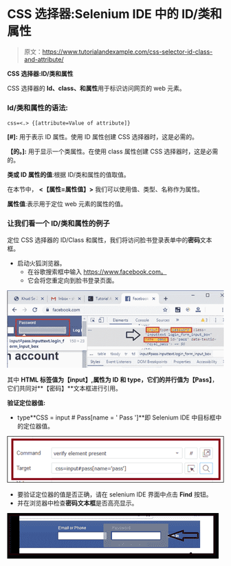 # CSS 选择器:Selenium IDE 中的 ID/类和属性

> 原文：<https://www.tutorialandexample.com/css-selector-id-class-and-attribute/>

**CSS 选择器:ID/类和属性**

CSS 选择器的 **Id、class、**和**属性**用于标识访问网页的 web 元素。

### Id/类和属性的语法:

```
css=<.> {[attribute=Value of attribute]}
```

**[#]:** 用于表示 ID 属性。使用 ID 属性创建 CSS 选择器时，这是必需的。

**【的。]:** 用于显示一个类属性。在使用 class 属性创建 CSS 选择器时，这是必需的。

**类或 ID 属性的值**:根据 ID/类和属性的值取值。

在本节中， **<【属性=属性值】>** 我们可以使用值、类型、名称作为属性。

**属性值**:表示用于定位 web 元素的属性的值。

### 让我们看一个 ID/类和属性的例子

定位 CSS 选择器的 ID/Class 和属性，我们将访问脸书登录表单中的**密码**文本框。

*   启动火狐浏览器。
    *   在谷歌搜索框中输入 https://www.facebook.com。
    *   它会将您重定向到脸书登录页面。

![CSS SELECTOR ID Class and Attribute](img/4a01d29f680f27a5a71fe62ad2fa3076.png)

其中 **HTML 标签值为【input】,**属性为 ID 和 type，它们的并行值为**【Pass】**，它们共同对**【密码】**文本框进行引用。

**验证定位器值:**

*   type**CSS = input # Pass[name = ' Pass ']**即 Selenium IDE 中目标框中的定位器值。

![CSS SELECTOR ID Class and Attribute 1](img/3cf21993ac2483ca113da3fa384c763b.png)

*   要验证定位器的值是否正确，请在 selenium IDE 界面中点击 **Find** 按钮。
*   并在浏览器中检查**密码文本框**是否高亮显示。

![CSS SELECTOR ID Class and Attribute 2](img/72171607466c2f1ddd48f86b172ac9dd.png)